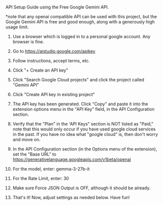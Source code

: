 API Setup Guide using the Free Google Gemini API.

*note that any openai compatible API can be used with this project, but the Google Gemini API is free and good enough, along with a generously high usage limit.

1. Use a browser which is logged in to a personal google account. Any browser is fine.

2. Go to https://aistudio.google.com/apikey

3. Follow instructions, accept terms, etc.

4. Click "+ Create an API key"

5. Click "Search Google Cloud projects" and click the project called "Gemini API"

6. Click "Create API key in existing project"

7. The API key has been generated. Click "Copy" and paste it into the extension options menu in the "API Key" field, in the API Configuration section.

8. Verify that the "Plan" in the 'API Keys" section is NOT listed as "Paid," note that this would only occur if you have used google cloud services in the past. If you have no idea what "google cloud" is, then don't worry and move on.

9. In the API Configuration section (in the Options menu of the extension), set the "Base URL" to https://generativelanguage.googleapis.com/v1beta/openai

10. For the model, enter: gemma-3-27b-it

11. For the Rate Limit, enter: 30

12. Make sure Force JSON Output is OFF, although it should be already.

13. That's it! Now, adjust settings as needed below. Have fun!